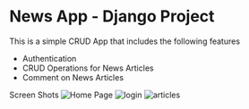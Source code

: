 ﻿# News App - Django Project

 This is a simple CRUD App that includes the following features
 - Authentication
 - CRUD Operations for News Articles
 - Comment on News Articles
   
Screen Shots
![Home Page](https://github.com/leomuko/django_newsapp/assets/39113577/f741f41d-41e2-4a83-99bc-bede1425fef9)
![login](https://github.com/leomuko/django_newsapp/assets/39113577/c5553689-2355-417f-aebd-af2773880e8e)
![articles](https://github.com/leomuko/django_newsapp/assets/39113577/e8ac65cb-250d-441b-9a2e-d264891cf66d)

